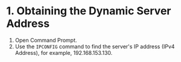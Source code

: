 # 1. Obtaining the Dynamic Server Address

1. Open Command Prompt.
2. Use the `IPCONFIG` command to find the server's IP address (IPv4 Address), for example, 192.168.153.130.